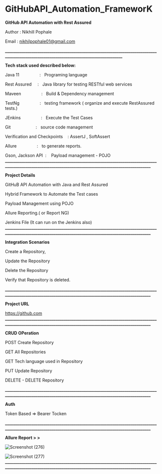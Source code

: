 # GitHubAPI_Automation_FrameworK


**GitHub API Automation with Rest Assured**

Author : Nikhill Pophale 

Email : nikhilpophale01@gmail.com

**_____________________________________________________________________________________________________________________________________**

**Tech stack used described below:**

Java 11  &nbsp;&nbsp;&nbsp;&nbsp;&nbsp;&nbsp;&nbsp;&nbsp;&nbsp;&nbsp;&nbsp;&nbsp;&nbsp;&nbsp;&nbsp;&nbsp;:    &nbsp;&nbsp;Programing language <br />

Rest Assured  &nbsp;&nbsp;&nbsp;&nbsp;:    &nbsp;&nbsp;Java library for testing RESTful web services<br />

Maveen &nbsp;&nbsp;&nbsp;&nbsp;&nbsp;&nbsp;&nbsp;&nbsp;&nbsp;&nbsp;&nbsp;&nbsp;&nbsp;&nbsp;&nbsp;&nbsp;:    &nbsp;&nbsp;Build & Dependency management<br />

TestNg  &nbsp;&nbsp;&nbsp;&nbsp;&nbsp;&nbsp;&nbsp;&nbsp;&nbsp;&nbsp;&nbsp;&nbsp;&nbsp;&nbsp;&nbsp;&nbsp;:    &nbsp;&nbsp;testing framework ( organize and execute RestAssured tests.)<br />

JEnkins  &nbsp;&nbsp;&nbsp;&nbsp;&nbsp;&nbsp;&nbsp;&nbsp;&nbsp;&nbsp;&nbsp;&nbsp;&nbsp;&nbsp;&nbsp;&nbsp;:    &nbsp;&nbsp;Execute the Test Cases<br />

Git      &nbsp;&nbsp;&nbsp;&nbsp;&nbsp;&nbsp;&nbsp;&nbsp;&nbsp;&nbsp;&nbsp;&nbsp;&nbsp;&nbsp;&nbsp;&nbsp;&nbsp;&nbsp;&nbsp;&nbsp;:    &nbsp;&nbsp;source code management<br />

Verification and Checkpoints &nbsp;&nbsp; : AssertJ , SoftAssert <br /> 

Allure   &nbsp;&nbsp;&nbsp;&nbsp;&nbsp;&nbsp;&nbsp;&nbsp;&nbsp;&nbsp;&nbsp;&nbsp;&nbsp;&nbsp;&nbsp;&nbsp;:    &nbsp;&nbsp;to generate reports.<br />

Gson, Jackson API&nbsp;&nbsp;:    &nbsp;&nbsp; Payload management - POJO <br />
**___________________________________________________________________________________________________________________________________________________**

**Project Details**

GitHuB API Automation with Java and Rest Assured

Hybrid Framework to Automate the Test cases

Payload Management using POJO

Allure Reporting.( or Report NG)

Jenkins File (It can run on the Jenkins also)<br />
**___________________________________________________________________________________________________________________________________________________**

**Integration Scenarios**

Create a Repository,

Update the Repository

Delete the Repository

Verify that Repository is deleted.<br />

**___________________________________________________________________________________________________________________________________________________**

**Project URL**

https://github.com<br />
**___________________________________________________________________________________________________________________________________________________**

**CRUD OPeration**

POST Create Repository 

GET All Repositories

GET Tech language used in  Repository

PUT Update Repository

DELETE - DELETE Repository <br />

**___________________________________________________________________________________________________________________________________________________**

**Auth**

Token Based => Bearer Tocken<br />

**___________________________________________________________________________________________________________________________________________________**

**Allure Report > >**


![Screenshot (276)](https://github.com/Nikhil-Pophale/GitHubAPI_Automation_FrameworK/assets/141396302/09ae2079-a5cc-48cb-ab39-e381d6c5f850)

![Screenshot (277)](https://github.com/Nikhil-Pophale/GitHubAPI_Automation_FrameworK/assets/141396302/1b65e253-27f3-46c8-8b6c-77413cfa1191)
**___________________________________________________________________________________________________________________________________________________**


